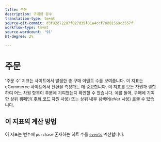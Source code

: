 ```yaml
---
title: 주문
description: 구매한 횟수.
translation-type: tm+mt
source-git-commit: d3f92d72207f027d35f81a4ccf70d01569c3557f
workflow-type: tm+mt
source-wordcount: '91'
ht-degree: 2%

---
```



# 주문

&#39;주문 수&#39; 지표는 사이트에서 발생한 총 구매 이벤트 수를 보여줍니다. 이 지표는 eCommerce 사이트에서 전환을 측정하는 데 중요합니다. 이 지표를 모든 차원과 결합하여 어느 차원 항목이 주문에 기여했는지 확인할 수 있습니다. 예를 들어, 구매에 기여한 상위 캠페인( [추적 코드](../dimensions/tracking-code.md) 차원 사용) 또는 상위 내부 검색어(eVar 사용) [를](../dimensions/evar.md)볼 수 있습니다.

## 이 지표의 계산 방법

이 지표는 변수에 `purchase` 존재하는 히트 수를 [`events`](/help/implement/vars/page-vars/events/events-overview.md) 계산합니다.
